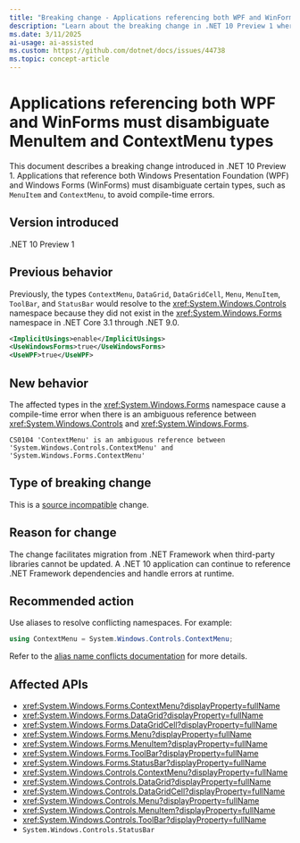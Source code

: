 ```yaml
---
title: "Breaking change - Applications referencing both WPF and WinForms must disambiguate MenuItem and ContextMenu types"
description: "Learn about the breaking change in .NET 10 Preview 1 where applications referencing both WPF and WinForms must disambiguate MenuItem and ContextMenu types."
ms.date: 3/11/2025
ai-usage: ai-assisted
ms.custom: https://github.com/dotnet/docs/issues/44738
ms.topic: concept-article
---
```


# Applications referencing both WPF and WinForms must disambiguate MenuItem and ContextMenu types

This document describes a breaking change introduced in .NET 10 Preview 1. Applications that reference both Windows Presentation Foundation (WPF) and Windows Forms (WinForms) must disambiguate certain types, such as `MenuItem` and `ContextMenu`, to avoid compile-time errors.

## Version introduced

.NET 10 Preview 1

## Previous behavior

Previously, the types `ContextMenu`, `DataGrid`, `DataGridCell`, `Menu`, `MenuItem`, `ToolBar`, and `StatusBar` would resolve to the <xref:System.Windows.Controls> namespace because they did not exist in the <xref:System.Windows.Forms> namespace in .NET Core 3.1 through .NET 9.0.

```xml
<ImplicitUsings>enable</ImplicitUsings>
<UseWindowsForms>true</UseWindowsForms>
<UseWPF>true</UseWPF>
```

## New behavior

The affected types in the <xref:System.Windows.Forms> namespace cause a compile-time error when there is an ambiguous reference between <xref:System.Windows.Controls> and <xref:System.Windows.Forms>.

```output
CS0104 'ContextMenu' is an ambiguous reference between 'System.Windows.Controls.ContextMenu' and 'System.Windows.Forms.ContextMenu'
```

## Type of breaking change

This is a [source incompatible](../../categories.md#source-compatibility) change.

## Reason for change

The change facilitates migration from .NET Framework when third-party libraries cannot be updated. A .NET 10 application can continue to reference .NET Framework dependencies and handle errors at runtime.

## Recommended action

Use aliases to resolve conflicting namespaces. For example:

```csharp
using ContextMenu = System.Windows.Controls.ContextMenu;
```

Refer to the [alias name conflicts documentation](../../../../csharp/language-reference/compiler-messages/using-directive-errors.md#alias-name-conflicts) for more details.

## Affected APIs

- <xref:System.Windows.Forms.ContextMenu?displayProperty=fullName>
- <xref:System.Windows.Forms.DataGrid?displayProperty=fullName>
- <xref:System.Windows.Forms.DataGridCell?displayProperty=fullName>
- <xref:System.Windows.Forms.Menu?displayProperty=fullName>
- <xref:System.Windows.Forms.MenuItem?displayProperty=fullName>
- <xref:System.Windows.Forms.ToolBar?displayProperty=fullName>
- <xref:System.Windows.Forms.StatusBar?displayProperty=fullName>
- <xref:System.Windows.Controls.ContextMenu?displayProperty=fullName>
- <xref:System.Windows.Controls.DataGrid?displayProperty=fullName>
- <xref:System.Windows.Controls.DataGridCell?displayProperty=fullName>
- <xref:System.Windows.Controls.Menu?displayProperty=fullName>
- <xref:System.Windows.Controls.MenuItem?displayProperty=fullName>
- <xref:System.Windows.Controls.ToolBar?displayProperty=fullName>
- `System.Windows.Controls.StatusBar`

